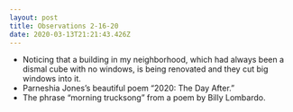 ```yaml
---
layout: post
title: Observations 2-16-20
date: 2020-03-13T21:21:43.426Z
---
```

- Noticing that a building in my neighborhood, which had always been a dismal cube with no windows, is being renovated and they cut big windows into it.
- Parneshia Jones’s beautiful poem “2020: The Day After.”
- The phrase “morning trucksong” from a poem by Billy Lombardo.